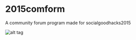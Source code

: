 # 2015comform
A community forum program made for socialgoodhacks2015

![alt tag](http://i.imgur.com/U0Cw7Aq.jpg)
